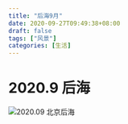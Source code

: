 ```yaml
---
title: "后海9月"
date: 2020-09-27T09:49:38+08:00
draft: false
tags: ["风景"]
categories: [生活]
---
```


# 2020.9 后海

![2020.09 北京后海](https://cdn.jsdelivr.net/gh/ai0376/ownwiki.pic.0@0.2/94353694-9b006e80-00a6-11eb-99f3-84757b7e24fa.jpeg)
<!--more-->